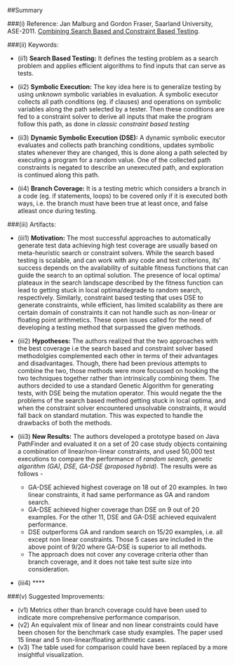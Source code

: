 ##Summary

###(i) Reference: Jan Malburg and Gordon Fraser, Saarland University, ASE-2011. [Combining Search Based and Constraint Based Testing](http://dl.acm.org/citation.cfm?id=2190094). 

###(ii) Keywords:
* (ii1) **Search Based Testing:** It defines the testing problem as a search problem and applies efficient algorithms to find inputs that can serve as tests.

* (ii2) **Symbolic Execution:** The key idea here is to generalize testing by using *unknown* symbolic variables in evaluation. A symbolic executor collects all path conditions (eg. if clauses) and operations on symbolic variables along the path selected by a tester. Then these conditions are fed to a constraint solver to derive all inputs that make the program follow this path, as done in *classic constraint based testing*

* (ii3) **Dynamic Symbolic Execution (DSE):** A dynamic symbolic executor evaluates and collects path branching conditions, updates symbolic states whenever they are changed, this is done along a path selected by executing a program for a random value. One of the collected path constraints is negated to describe an unexecuted path, and exploration is continued along this path.

* (ii4) **Branch Coverage:** It is a testing metric which considers a branch in a code (eg. if statements, loops) to be covered only if it is executed both ways, i.e. the branch must have been true at least once, and false atleast once during testing.

###(iii) Artifacts:

* (iii1) **Motivation:** The most successful approaches to automatically generate test data achieving high test coverage are usually based on meta-heuristic search or constraint solvers. While the search based testing is scalable, and can work with any code and test criterions, its' success depends on the availability of suitable fitness functions that can guide the search to an optimal solution. The presence of local optima/ plateaux in the search landscape described by the fitness function can lead to getting stuck in local optima/degrade to random search, respectively. Similarly, constraint based testing that uses DSE to generate constraints, while efficient, has limited scalability as there are certain domain of constraints it can not handle such as non-linear or floating point arithmetics. These open issues called for the need of developing a testing method that surpassed the given methods.

* (iii2) **Hypotheses:** The authors realized that the two approaches with the best coverage i.e the search based and constraint solver based methodolgies complemented each other in terms of their advantages and disadvantages. Though, there had been previous attempts to combine the two, those methods were more focussed on hooking the two techniques together rather than intrinsically combining them. The authors decided to use a standard Genetic Algorithm for generating tests, with DSE being the mutation operator. This would negate the the problems of the search based method getting stuck in local optima, and when the constraint solver encountered unsolvable constraints, it would fall back on standard mutation. This was expected to handle the drawbacks of both the methods.

* (iii3) **New Results:** The authors developed a prototype based on Java PathFinder and evaluated it on a set of 20 case study objects containing a combination of linear/non-linear constraints, and used 50,000 test executions to compare the performance of *random search, genetic algorithm (GA), DSE, GA-DSE (proposed hybrid)*. The results were as follows -
  *  GA-DSE achieved highest coverage on 18 out of 20 examples. In two linear constraints, it had same performance as GA and random search.
  *  GA-DSE achieved higher coverage than DSE on 9 out of 20 examples. For the other 11, DSE and GA-DSE achieved equivalent performance.
  *  DSE outperforms GA and random search on 15/20 examples, i.e. all except non linear constraints. Those 5 cases are included in the above point of 9/20 where GA-DSE is superior to all methods.
  *  The approach does not cover any coverage criteria other than branch coverage, and it does not take test suite size into consideration.

* (iii4) ****

###(v) Suggested Improvements:
* (v1) Metrics other than branch coverage could have been used to indicate more comprehensive performance comparison.
* (v2) An equivalent mix of linear and non linear constraints could have been chosen for the benchmark case study examples. The paper used 15 linear and 5 non-linear/floating arithmetic cases.
* (v3) The table used for comparison could have been replaced by a more insightful visualization.

